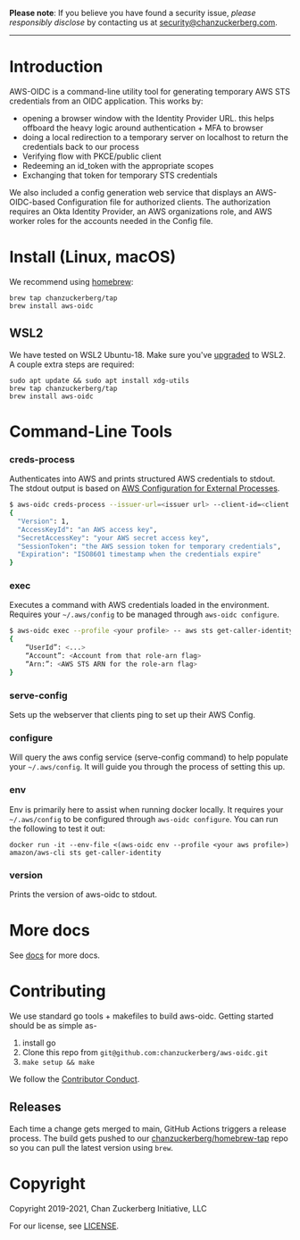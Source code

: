 **Please note**: If you believe you have found a security issue, _please responsibly disclose_ by contacting us at [security@chanzuckerberg.com](mailto:security@chanzuckerberg.com).

----

# Introduction
AWS-OIDC is a command-line utility tool for generating temporary AWS STS credentials from an OIDC application. This works by:
- opening a browser window with the Identity Provider URL. this helps offboard the heavy logic around authentication + MFA to browser
- doing a local redirection to a temporary server on localhost to return the credentials back to our process
- Verifying flow with PKCE/public client
- Redeeming an id_token with the appropriate scopes
- Exchanging that token for temporary STS credentials

We also included a config generation web service that displays an AWS-OIDC-based Configuration file for authorized clients. The authorization requires an Okta Identity Provider, an AWS organizations role, and AWS worker roles for the accounts needed in the Config file.

# Install (Linux, macOS)
We recommend using [homebrew](https://brew.sh/):
```
brew tap chanzuckerberg/tap
brew install aws-oidc
```

## WSL2
We have tested on WSL2 Ubuntu-18. Make sure you've [upgraded](https://docs.microsoft.com/en-us/windows/wsl/install-win10#step-5---set-wsl-2-as-your-default-version) to WSL2. A couple extra steps are required:
```
sudo apt update && sudo apt install xdg-utils
brew tap chanzuckerberg/tap
brew install aws-oidc
```

# Command-Line Tools
### creds-process
Authenticates into AWS and prints structured AWS credentials to stdout. The stdout output is based on [AWS Configuration for External Processes](https://docs.aws.amazon.com/cli/latest/userguide/cli-configure-sourcing-external.html).
``` bash
$ aws-oidc creds-process --issuer-url=<issuer url> --client-id=<client ID> --aws-role-arn=<AWS role you want credentials for>
{
  "Version": 1,
  "AccessKeyId": "an AWS access key",
  "SecretAccessKey": "your AWS secret access key",
  "SessionToken": "the AWS session token for temporary credentials",
  "Expiration": "ISO8601 timestamp when the credentials expire"
}
```

### exec
Executes a command with AWS credentials loaded in the environment. Requires your `~/.aws/config` to be managed through `aws-oidc configure`.
``` bash
$ aws-oidc exec --profile <your profile> -- aws sts get-caller-identity
{
	“UserId”: <...>
	“Account”: <Account from that role-arn flag>
	“Arn:”: <AWS STS ARN for the role-arn flag>
}
```
### serve-config
Sets up the webserver that clients ping to set up their AWS Config. 

### configure
Will query the aws config service (serve-config command) to help populate your `~/.aws/config`. It will guide you through the process of setting this up.

### env
Env is primarily here to assist when running docker locally. It requires your `~/.aws/config` to be configured through `aws-oidc configure`. You can run the following to test it out:

```
docker run -it --env-file <(aws-oidc env --profile <your aws profile>) amazon/aws-cli sts get-caller-identity
```

### version
Prints the version of aws-oidc to stdout.


# More docs
See [docs](docs) for more docs.

# Contributing
We use standard go tools + makefiles to build aws-oidc. Getting started should be as simple as-

1. install go
1. Clone this repo from `git@github.com:chanzuckerberg/aws-oidc.git`
1. `make setup && make`

We follow the [Contributor Conduct](https://www.contributor-covenant.org/version/2/0/code_of_conduct/).

## Releases
Each time a change gets merged to main, GitHub Actions triggers a release process. The build gets pushed to our [chanzuckerberg/homebrew-tap](https://github.com/chanzuckerberg/homebrew-tap) repo so you can pull the latest version using `brew`.

# Copyright
Copyright 2019-2021, Chan Zuckerberg Initiative, LLC

For our license, see [LICENSE](LICENSE).
